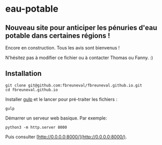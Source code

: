 # eau-potable

## Nouveau site pour anticiper les pénuries d'eau potable dans certaines régions !

Encore en construction. Tous les avis sont bienvenus ! 

N'hésitez pas à modifier ce fichier ou à contacter Thomas ou Fanny. :)

## Installation

```
git clone git@github.com:fbreuneval/fbreuneval.github.io.git
cd fbreuneval.github.io
```

Installer [gulp](https://gulpjs.com/) et le lancer pour pré-traiter les fichiers :

```
gulp
```

Démarrer un serveur web basique. Par exemple:

```
python3 -m http.server 8000
```

Puis consulter [http://0.0.0.0:8000/](http://0.0.0.0:8000/).
